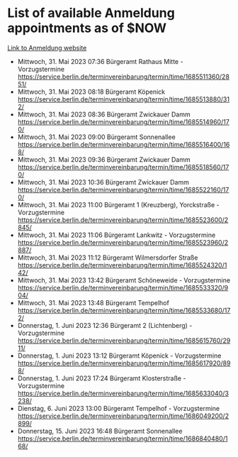 # List of available Anmeldung appointments as of $NOW
[Link to Anmeldung website](https://service.berlin.de/terminvereinbarung/termin/tag.php?termin=1&anliegen[]=120686&dienstleisterlist=122210,122217,327316,122219,327312,122227,327314,122231,327346,122243,327348,122254,122252,329742,122260,329745,122262,329748,122271,327278,122273,327274,122277,327276,330436,122280,327294,122282,327290,122284,327292,122291,327270,122285,327266,122286,327264,122296,327268,150230,329760,122297,327286,122294,327284,122312,329763,122314,329775,122304,327330,122311,327334,122309,327332,317869,122281,327352,122279,329772,122283,122276,327324,122274,327326,122267,329766,122246,327318,122251,327320,122257,327322,122208,327298,122226,327300&herkunft=http%3A%2F%2Fservice.berlin.de%2Fdienstleistung%2F120686%2F)
- Mittwoch, 31. Mai 2023 07:36 Bürgeramt Rathaus Mitte - Vorzugstermine https://service.berlin.de/terminvereinbarung/termin/time/1685511360/2851/
- Mittwoch, 31. Mai 2023 08:18 Bürgeramt Köpenick https://service.berlin.de/terminvereinbarung/termin/time/1685513880/312/
- Mittwoch, 31. Mai 2023 08:36 Bürgeramt Zwickauer Damm https://service.berlin.de/terminvereinbarung/termin/time/1685514960/170/
- Mittwoch, 31. Mai 2023 09:00 Bürgeramt Sonnenallee https://service.berlin.de/terminvereinbarung/termin/time/1685516400/168/
- Mittwoch, 31. Mai 2023 09:36 Bürgeramt Zwickauer Damm https://service.berlin.de/terminvereinbarung/termin/time/1685518560/170/
- Mittwoch, 31. Mai 2023 10:36 Bürgeramt Zwickauer Damm https://service.berlin.de/terminvereinbarung/termin/time/1685522160/170/
- Mittwoch, 31. Mai 2023 11:00 Bürgeramt 1 (Kreuzberg), Yorckstraße - Vorzugstermine https://service.berlin.de/terminvereinbarung/termin/time/1685523600/2845/
- Mittwoch, 31. Mai 2023 11:06 Bürgeramt Lankwitz - Vorzugstermine https://service.berlin.de/terminvereinbarung/termin/time/1685523960/2887/
- Mittwoch, 31. Mai 2023 11:12 Bürgeramt Wilmersdorfer Straße https://service.berlin.de/terminvereinbarung/termin/time/1685524320/142/
- Mittwoch, 31. Mai 2023 13:42 Bürgeramt Schöneweide - Vorzugstermine https://service.berlin.de/terminvereinbarung/termin/time/1685533320/904/
- Mittwoch, 31. Mai 2023 13:48 Bürgeramt Tempelhof https://service.berlin.de/terminvereinbarung/termin/time/1685533680/172/
- Donnerstag, 1. Juni 2023 12:36 Bürgeramt 2 (Lichtenberg) - Vorzugstermine https://service.berlin.de/terminvereinbarung/termin/time/1685615760/2911/
- Donnerstag, 1. Juni 2023 13:12 Bürgeramt Köpenick - Vorzugstermine https://service.berlin.de/terminvereinbarung/termin/time/1685617920/898/
- Donnerstag, 1. Juni 2023 17:24 Bürgeramt Klosterstraße - Vorzugstermine https://service.berlin.de/terminvereinbarung/termin/time/1685633040/3238/
- Dienstag, 6. Juni 2023 13:00 Bürgeramt Tempelhof - Vorzugstermine https://service.berlin.de/terminvereinbarung/termin/time/1686049200/2899/
- Donnerstag, 15. Juni 2023 16:48 Bürgeramt Sonnenallee https://service.berlin.de/terminvereinbarung/termin/time/1686840480/168/
